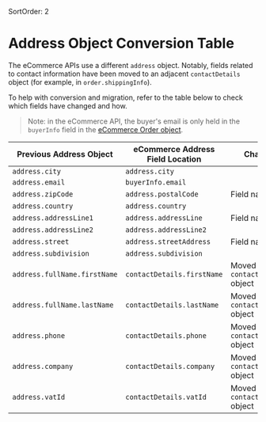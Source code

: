 SortOrder: 2
# Address Object Conversion Table

The eCommerce APIs use a different `address` object. Notably, fields related to contact information have been moved
to an adjacent `contactDetails` object (for example, in `order.shippingInfo`).

To help with conversion and migration, refer to the table below to check which fields have changed and how.

> Note: in the eCommerce API, the buyer's email is only held in the `buyerInfo` field in the [eCommerce Order object](https://dev.wix.com/api/rest/wix-ecommerce/orders/order-object).

| Previous Address Object                         | eCommerce Address Field Location                                           | Change            |
| ------------------------------------------------|--------------------------------------------------------------|-------------------|
| `address.city`                                  | `address.city`                                               |
| `address.email`                                 | `buyerInfo.email`                                            |
| `address.zipCode`                               | `address.postalCode`                                         | Field name
| `address.country`                               | `address.country`                                            |
| `address.addressLine1`                          | `address.addressLine`                                        | Field name
| `address.addressLine2`                          | `address.addressLine2`                                       |
| `address.street`                                | `address.streetAddress`                                      | Field name
| `address.subdivision`                           | `address.subdivision`                                        |
| `address.fullName.firstName`                    | `contactDetails.firstName`                                   | Moved to `contactDetails` object
| `address.fullName.lastName`                     | `contactDetails.lastName`                                    | Moved to `contactDetails` object
| `address.phone`                                 | `contactDetails.phone`                                       | Moved to `contactDetails` object
| `address.company`                               | `contactDetails.company`                                     | Moved to `contactDetails` object
| `address.vatId`                                 | `contactDetails.vatId`                                       | Moved to `contactDetails` object